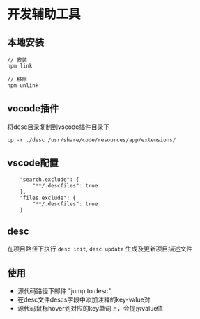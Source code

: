 # 开发辅助工具

## 本地安装

```
// 安装
npm link

// 移除
npm unlink
```

## vocode插件

将desc目录复制到vscode插件目录下

```
cp -r ./desc /usr/share/code/resources/app/extensions/
```

## vscode配置

```
    "search.exclude": {
        "**/.descfiles": true
    },
    "files.exclude": {
        "**/.descfiles": true
    }
```

## desc

在项目路径下执行 `desc init`, `desc update` 生成及更新项目描述文件

## 使用

- 源代码路径下邮件 "jump to desc"
- 在desc文件descs字段中添加注释的key-value对
- 源代码鼠标hover到对应的key单词上，会提示value值
